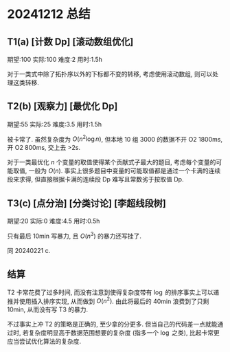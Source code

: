 # 20241212 总结

## T1(a) [计数 Dp] [滚动数组优化]

期望:100 实际:100 难度:2 用时:1.5h

对于一类式中除了拓扑序以外的下标都不变的转移, 考虑使用滚动数组, 则可以处理这类转移.

## T2(b) [观察力] [最优化 Dp]

期望:55 实际:25 难度:3.5 用时:1.5h

被卡常了. 虽然复杂度为 $O(n^2\log n)$, 但本地 10 组 3000 的数据不开 O2 1800ms, 开 O2 800ms, 交上去 >2s.

对于一类最优化 $n$ 个变量的取值使得某个贡献式子最大的题目, 考虑每个变量的可能取值, 一般为 $O(n)$. 事实上很多题目中变量的可能取值都是通过一个卡满的连续段来求得, 但直接根据卡满的连续段 Dp 难写且常数劣于按取值 Dp.

## T3(c) [点分治] [分类讨论] [李超线段树]

期望:20 实际:0 难度:4.5 用时:0.5h

只有最后 10min 写暴力, 且 $O(n^3)$ 的暴力还写挂了.

同 20240221 c.

## 结算

T2 卡常花费了过多时间, 而没有注意到使得复杂度带有 $\log$ 的排序事实上可以递推并使用插入排序实现, 从而做到 $O(n^2)$. 由此将最后的 40min 浪费到了只剩 10min, 从而没有写 T3 的暴力.

不过事实上冲 T2 的策略是正确的, 至少拿的分更多. 但当自己的代码差一点就能通过时, 若复杂度明显高于数据范围想要的复杂度 (指多一个 $\log$ 之类), 比起卡常更应当尝试优化算法的复杂度.
